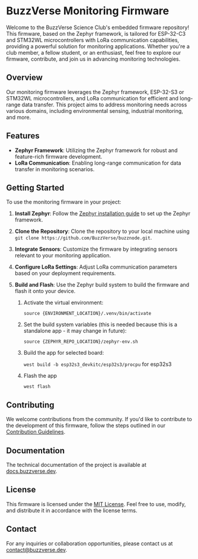 # BuzzVerse Monitoring Firmware

Welcome to the BuzzVerse Science Club's embedded firmware repository! This firmware, based on the Zephyr framework, is tailored for ESP-32-C3 and STM32WL microcontrollers with LoRa communication capabilities, providing a powerful solution for monitoring applications. Whether you're a club member, a fellow student, or an enthusiast, feel free to explore our firmware, contribute, and join us in advancing monitoring technologies.

## Overview

Our monitoring firmware leverages the Zephyr framework, ESP-32-S3 or STM32WL microcontrollers, and LoRa communication for efficient and long-range data transfer. This project aims to address monitoring needs across various domains, including environmental sensing, industrial monitoring, and more.

## Features

- **Zephyr Framework**: Utilizing the Zephyr framework for robust and feature-rich firmware development.
- **LoRa Communication**: Enabling long-range communication for data transfer in monitoring scenarios.

## Getting Started

To use the monitoring firmware in your project:

1. **Install Zephyr**: Follow the [Zephyr installation guide](https://docs.zephyrproject.org/latest/develop/getting_started/index.html#) to set up the Zephyr framework.

2. **Clone the Repository**: Clone the repository to your local machine using <br> `git clone https://github.com/BuzzVerse/buzznode.git`.

3. **Integrate Sensors**: Customize the firmware by integrating sensors relevant to your monitoring application.

4. **Configure LoRa Settings**: Adjust LoRa communication parameters based on your deployment requirements.

5. **Build and Flash**: Use the Zephyr build system to build the firmware and flash it onto your device.

    1. Activate the virtual environment:
        
         ```source {ENVIRONMENT_LOCATION}/.venv/bin/activate```
    2. Set the build system variables (this is needed because this is a standalone app - it may change in future):
        
        ```source {ZEPHYR_REPO_LOCATION}/zephyr-env.sh```
    3. Build the app for selected board:

         ```west build -b esp32s3_devkitc/esp32s3/procpu``` for esp32s3
    4. Flash the app

         ```west flash```

## Contributing

We welcome contributions from the community. If you'd like to contribute to the development of this firmware, follow the steps outlined in our [Contribution Guidelines](CONTRIBUTING.md).

## Documentation

The technical documentation of the project is available at [docs.buzzverse.dev](https://docs.buzzverse.dev).

## License

This firmware is licensed under the [MIT License](LICENSE). Feel free to use, modify, and distribute it in accordance with the license terms.

## Contact

For any inquiries or collaboration opportunities, please contact us at [contact@buzzverse.dev](mailto:contact@buzzverse.dev).
